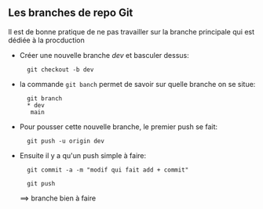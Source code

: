 ## Les branches de repo Git

Il est de bonne pratique de ne pas travailler sur la branche principale qui est dédiée à la procduction

- Créer une nouvelle branche *dev* et basculer dessus:

        git checkout -b dev

- la commande ``git banch`` permet de savoir sur quelle branche on se situe:

        
        git branch
        * dev
         main
             
- Pour pousser cette nouvelle branche, le premier push se fait:

        git push -u origin dev

- Ensuite il y a qu'un push simple à faire:

        git commit -a -m "modif qui fait add + commit"

        git push

    ==> branche bien à faire

